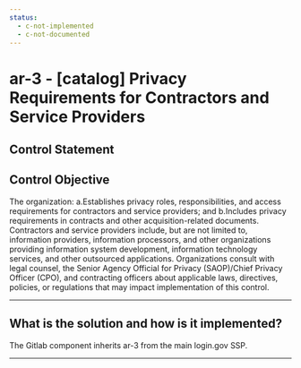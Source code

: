 ```yaml
---
status:
  - c-not-implemented
  - c-not-documented
---
```


# ar-3 - \[catalog\] Privacy Requirements for Contractors and Service Providers

## Control Statement

## Control Objective

The organization:  a.Establishes privacy roles, responsibilities, and access requirements for contractors and service  providers; and  b.Includes privacy requirements in contracts and other acquisition-related documents.    Contractors and service providers include, but are not limited to, information providers, information processors, and other organizations providing information system development, information technology services, and other outsourced applications. Organizations consult with legal counsel, the Senior Agency Official for Privacy (SAOP)/Chief Privacy Officer (CPO), and  contracting officers about applicable laws, directives, policies, or regulations that may impact implementation of this control.

______________________________________________________________________

## What is the solution and how is it implemented?

The Gitlab component inherits ar-3 from the main login.gov SSP.

______________________________________________________________________
